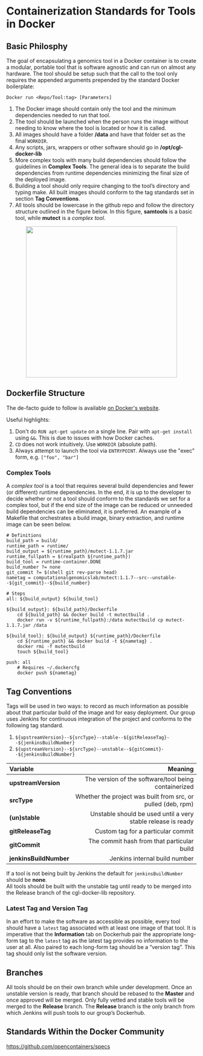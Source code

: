 Containerization Standards for Tools in Docker
====================


Basic Philosphy
---------------------

The goal of encapsulating a genomics tool in a Docker container is to create 
a modular, portable tool that is software agnostic and can run on almost any hardware. 
The tool should be setup such that the call to the tool only requires the appended arguments 
prepended by the standard Docker boilerplate:

    Docker run <Repo/Tool:tag> [Parameters]

1. The Docker image should contain only the tool and the minimum dependencies needed to run that tool.
2. The tool should be launched when the person runs the image without needing to know where the tool is located or how it is called. 
3. All images should have a folder **/data** and have that folder set as the final `WORKDIR`. 
4. Any scripts, jars, wrappers or other software should go in **/opt/cgl-docker-lib**
5. More complex tools with many build dependencies should follow the guidelines in **Complex Tools**.  The general idea is to separate the build dependencies from runtime dependencies minimizing the final size of the deployed image.
6. Building a tool should only require changing to the tool’s directory and typing make. All built images should conform to the tag standards set in section **Tag Conventions**.
7. All tools should be lowercase in the github repo and follow the directory structure outlined in the figure below. In this figure, **samtools** is a basic tool, while **mutect** is a *complex tool*. 

<p align="center">
<img align="center" src="http://i.imgur.com/ha6WXXT.png" width="400"#dir  />
</p>


Dockerfile Structure
---------------------
The de-facto guide to follow is available [on Docker's website](https://docs.docker.com/articles/dockerfile_best-practices/).

Useful highlights:

1. Don't do `RUN apt-get update` on a single line. Pair with `apt-get install` using `&&`. This is due to issues with how Docker caches.
3. `CD` does not work intuitively. Use `WORKDIR` (absolute path).
4. Always attempt to launch the tool via `ENTRYPOINT`. Always use the "exec" form, e.g. `["foo", "bar"]`

### Complex Tools
A *complex tool* is a tool that requires several build dependencies and fewer (or different) runtime dependencies.
In the end, it is up to the developer to decide whether or not a tool should conform to the standards 
we set for a complex tool, but if the end size of the image can be reduced or unneeded build dependencies 
can be eliminated, it is preferred. An example of a Makefile that orchestrates a build image, binary extraction, and runtime image can be seen below.

```
# Definitions
build_path = build/
runtime_path = runtime/
build_output = ${runtime_path}/mutect-1.1.7.jar
runtime_fullpath = $(realpath ${runtime_path})
build_tool = runtime-container.DONE
build_number ?= none
git_commit ?= $(shell git rev-parse head)
nametag = computationalgenomicslab/mutect:1.1.7--src--unstable--${git_commit}--${build_number}

# Steps
all: ${build_output} ${build_tool}

${build_output}: ${build_path}/Dockerfile
	cd ${build_path} && docker build -t mutectbuild . 
	docker run -v ${runtime_fullpath}:/data mutectbuild cp mutect-1.1.7.jar /data

${build_tool}: ${build_output} ${runtime_path}/Dockerfile
	cd ${runtime_path} && docker build -t ${nametag} .
	docker rmi -f mutectbuild
	touch ${build_tool}

push: all
	# Requires ~/.dockercfg 
	docker push ${nametag}
```

## Tag Conventions
Tags will be used in two ways: to record as much information as possible about that particular build of the image and for easy deployment.  Our group uses Jenkins for continuous integration of the project and conforms to the following tag standard.

1. `${upstreamVersion}--${srcType}--stable--${gitReleaseTag}--${jenkinsBuildNumber}`
2. `${upstreamVersion}--${srcType}--unstable--${gitCommit}--${jenkinsBuildNumber}`

| Variable | Meaning |
| :------------ | -----:|
| **upstreamVersion** | The version of the software/tool being containerized |
| **srcType**     | Whether the project was built from src, or pulled (deb, rpm) |
| **(un)stable** | Unstable should be used until a very stable release is ready |
| **gitReleaseTag** | Custom tag for a particular commit |
| **gitCommit** | The commit hash from that particular build | 
| **jenkinsBuildNumber** | Jenkins internal build number |

If a tool is not being built by Jenkins the default for `jenkinsBuildNumber` should be **none**.  
All tools should be built with the unstable tag until ready to be merged into the Release branch 
of the cgl-docker-lib repository.

### Latest Tag and Version Tag
In an effort to make the software as accessible as possible, every tool should have a `latest` tag associated with at least one image of that tool.  It is imperative that the **Information** tab on Dockerhub pair the appropriate long-form tag to the `latest` tag as the latest tag provides no information to the user at all. 
Also paired to each long-form tag should be a “version tag”.  This tag should only list the software version.

## Branches
All tools should be on their own branch while under development.  Once an unstable version is ready, that branch should be rebased to the **Master** and once approved will be merged.  Only fully vetted and stable tools will be merged to the **Release** branch.  The **Release** branch is the only branch from which Jenkins will push tools to our group’s Dockerhub. 

## Standards Within the Docker Community

https://github.com/opencontainers/specs
